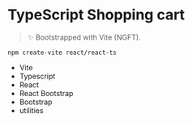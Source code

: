 # TypeScript Shopping cart

> ✨ Bootstrapped with Vite (NGFT).

`npm create-vite react/react-ts`

- Vite
- Typescript
- React
- React Bootstrap
- Bootstrap
- utilities
